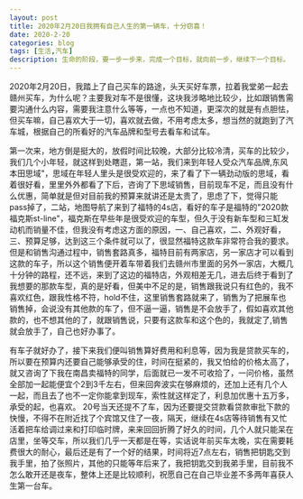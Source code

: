 ```yaml
---
layout: post
title: 2020年2月20日我拥有自己人生的第一辆车，十分窃喜！
date: 2020-2-20
categories: blog
tags: [生活,汽车]
description: 生命的阶段，要一步一步来，完成一个目标，就向前一步，继续下一个目标。
---
```


2020年2月20日，我踏上了自己买车的路途，头天买好车票，拉着我堂弟一起去赣州买车，为什么呢？主要我对车不是很懂，这块我涉略地比较少，比如跟销售需要沟通什么内容，需要我注意什么等等，一点也不知道，更深次的就是有点胆怯，但买车嘛，自己喜欢大于一切，喜欢就去做，不用考虑太多，想当然的就跑到了汽车城，根据自己的所看好的汽车品牌和型号去看车和试车。


第一次来，地方倒是挺大的，放假时间比较晚，大部分比较冷清，买车的比较少，我们几个小年轻，就这样到处瞎逛，第一站，我们来到年轻人受众汽车品牌,东风本田思域"，思域在年轻人里头是很受欢迎的，来了看了下一辆劲动版的思域，看着很好看，里里外外都看了下后，咨询了下思域销售，目前现车不足，而且没有什么优惠，简单就是但对目前我的预算来就讲还是太贵了，思虑了下，觉得只能pass掉了，二站，地图导航了来到了福特的4s店，看好的车子是福特的"2020款福克斯st-line"，福克斯在早些年是很受欢迎的车型，但久于没有新车型和三缸发动机而销量不佳，但我没有考虑这方面的原因，一、自己喜欢，二、外观好看，三、预算足够，达到这三个条件就可以了，很显然福特这款车非常符合我的要求。但是和销售沟通过程中，销售套路真多，福特目前有两家店，另一家店才可以看到这款的车子，所以这个销售便开着车带着我们去赣州市里面的另外一家店，大概几十分钟的路程，还不远，来到了这边的福特店，外观相差无几，进去后终于看到了我想要的那款车型，真的是好看，但美中不足的是，销售跟我说只有红色的，我不喜欢红色，跟我性格不符，hold不住，这里销售套路就来了，销售为了把展车也销售掉，会说没有其他款的车了，但不逼一逼，销售是不会放手了，假如喜欢其他款的，也不想其他的了，就跟销售说，只要有这款车和这个色的，我就定了,销售就会放手了，自己也好办事了。


有车子就好办了，接下来我们便叫销售算好费用和利息等，因为我是贷款买车的，所以要在预算内还要自己能够承受的住，时间在挺紧的，我又怕给的价格太高了，就又咨询了下我在南昌卖福特的同学，后面就已一发不可收拾了，一问价格，虽然全部加一起能便宜个2到3千左右，但来回奔波实在够麻烦的，还加上还有几个人一起，而且去了也不一定你能拿到现车，索性就这样定了，利息加优惠十五万多，承受的起，也喜欢。
20号当天还提不了车，因为还要提交贷款看贷款审批下款的快慢，不得不在附近找了个宾馆又住了一夜，隔天，继续在4s店等待销售有又忙活着把车给调过来和打印临时牌，来来回回折腾了好久的时间，几个人就只能呆在店里，坐等交车，所以我们几乎一天都是在等，实话说年前买车太晚，实在需要耗费很大的耐心，最后还是有了一个好的结果，时间将近7点左右，销售把钥匙交到我手里，拍了张照片，其他的只能等年后来了，我把钥匙交到我弟手里，目前我不怎么敢开还是夜车，整体上还是比较顺利，祝愿自己在自己毕业差不多两年喜获人生第一台车。
